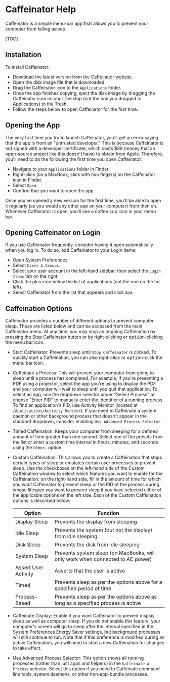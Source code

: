 # Caffeinator Help

Caffeinator is a simple menu-bar app that allows you to prevent your computer from falling asleep. 

[TOC]

## Installation

To install Caffeinator:

* Download the latest version from the [Caffeinator website](https://aaplmath.github.io/Caffeinator). 
* Open the disk image file that is downloaded.
* Drag the Caffeinator icon to the `Applications` folder.
* Once the app finishes copying, eject the disk image by dragging the Caffeinator icon on your Desktop (*not* the one you dragged to Applications) to the Trash.
* Follow the steps below to open Caffeinator for the first time.

## Opening the App

The very first time you try to launch Caffeinator, you'll get an error saying that the app is from an "untrusted developer." This is because Caffeinator is not signed with a developer certificate, which costs $99 (money that an open-source project like this doesn't have) to obtain from Apple. Therefore, you'll need to do the following the first time you open Caffeinator:

* Navigate to your `Applications` folder in Finder.
* Right-click (on a MacBook, click with two fingers) on the Caffeinator icon in Finder.
* Select `Open`.
* Confirm that you want to open the app.

Once you've opened a new version for the first time, you'll be able to open it regularly (as you would any other app on your computer) from then on. Whenever Caffeinator is open, you'll see a coffee cup icon in your menu bar.

## Opening Caffeinator on Login

If you use Caffeinator frequently, consider having it open automatically when you log in. To do so, add Caffeinator to your Login Items:

* Open System Preferences.
* Select `Users & Groups`.
* Select your user account in the left-hand sidebar, then select the `Login Items` tab on the right.
* Click the plus icon below the list of applications (not the one on the far left).
* Select Caffeinator from the list that appears and click `Add`.

## Caffeination Options

Caffeinator provides a number of different options to prevent computer sleep. These are listed below and can be accessed from the main Caffeinator menu. At any time, you may stop an ongoing Caffeination by pressing the Stop Caffeinator button or by right-clicking or <kbd>option</kbd>-clicking the menu bar icon.

* Start Caffeinator: Prevents sleep until `Stop Caffeinator` is clicked. To quickly start a Caffeination, you can also right-click or <kbd>option</kbd>-click the menu bar icon.

* Caffeinate a Process: This will prevent your computer from going to sleep until a process has completed. For example, if you're presenting a PDF using a projector, select the app you're using to display the PDF and your computer will wait to sleep until you quit that application. To select an app, use the dropdown selector under "Select Process" or choose "Enter PID" to manually enter the identifier of a running process. To find an application's PID, use Activity Monitor (located at `/Applications/Activity Monitor`). If you need to Caffeinate a system daemon or other background process that doesn't appear in the standard dropdown, consider enabling `Use Advanced Process Selector`.

* Timed Caffeination: Keeps your computer from sleeping for a defined amount of time greater than one second. Select one of the presets from the list or enter a custom time interval in hours, minutes, and seconds using the `Other…` option.

* Custom Caffeination: This allows you to create a Caffeination that stops certain types of sleep or emulates certain user processes to prevent sleep. Use the checkboxes on the left-hand side of the Custom Caffeination window to select which features you want to enable for the Caffeination; on the right-hand side, fill in the amount of time for which you want Caffeinator to prevent sleep or the PID of the process during whose lifespan you want to prevent sleep if you have selected either of the applicable options on the left side. Each of the Custom Caffeination options is described below:

  | Option               | Function                                                     |
  | -------------------- | ------------------------------------------------------------ |
  | Display Sleep        | Prevents the display from sleeping                           |
  | Idle Sleep           | Prevents the system (but not the display) from idle sleeping |
  | Disk Sleep           | Prevents the disk from idle sleeping                         |
  | System Sleep         | Prevents system sleep (on MacBooks, will only work when connected to AC power) |
  | Assert User Activity | Asserts that the user is active                              |
  | Timed                | Prevents sleep as per the options above for a specified period of time |
  | Process-Based        | Prevents sleep as per the options above as long as a specified process is active |

* Caffeinate Display: Enable if you want Caffeinator to prevent display sleep as well as computer sleep. If you do not enable this feature, your computer's screen will go to sleep after the interval specified in the System Preferences Energy Saver settings, but background processes will still continue to run. Note that if this preference is modified during an active Caffeination, you will need to start a new Caffeination for changes to take effect.

* Use Advanced Process Selector: This option shows all running processes (rather than just apps and helpers) in the `Caffeinate a Process` selector. Select this option if you need to Caffeinate command-line tools, system daemons, or other non-app-bundle processes.
